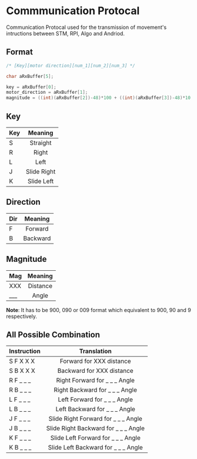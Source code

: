 # Commmunication Protocal

Communication Protocal used for the transmission of movement's intructions between STM, RPI, Algo and Andriod.

## Format

```c
/* [Key][motor direction][num_1][num_2][num_3] */

char aRxBuffer[5];

key = aRxBuffer[0];
motor_direction = aRxBuffer[1];
magnitude = ((int)(aRxBuffer[2])-48)*100 + ((int)(aRxBuffer[3])-48)*10 + ((int)(aRxBuffer[4])-48);

```

## Key

| Key |   Meaning   |
| --- | :---------: |
| S   |  Straight   |
| R   |    Right    |
| L   |    Left     |
| J   | Slide Right |
| K   | Slide Left  |

## Direction

| Dir | Meaning  |
| --- | :------: |
| F   | Forward  |
| B   | Backward |

## Magnitude

| Mag    | Meaning  |
| ------ | :------: |
| XXX    | Distance |
| \_\_\_ |  Angle   |

**Note**: It has to be 900, 090 or 009 format which equivalent to 900, 90 and 9 respectively.

## All Possible Combination

| Instruction  |               Translation               |
| ------------ | :-------------------------------------: |
| S F X X X    |        Forward for XXX distance         |
| S B X X X    |        Backward for XXX distance        |
| R F \_ \_ \_ |    Right Forward for \_ \_ \_ Angle     |
| R B \_ \_ \_ |    Right Backward for \_ \_ \_ Angle    |
| L F \_ \_ \_ |     Left Forward for \_ \_ \_ Angle     |
| L B \_ \_ \_ |    Left Backward for \_ \_ \_ Angle     |
| J F \_ \_ \_ | Slide Right Forward for \_ \_ \_ Angle  |
| J B \_ \_ \_ | Slide Right Backward for \_ \_ \_ Angle |
| K F \_ \_ \_ |  Slide Left Forward for \_ \_ \_ Angle  |
| K B \_ \_ \_ | Slide Left Backward for \_ \_ \_ Angle  |
